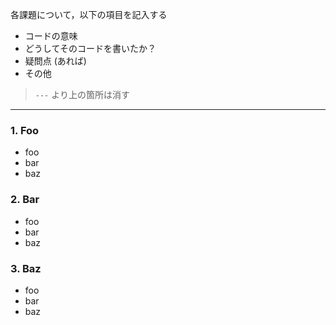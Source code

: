 各課題について，以下の項目を記入する
- コードの意味
- どうしてそのコードを書いたか？
- 疑問点 (あれば)
- その他

> `---` より上の箇所は消す
---

### 1. Foo
- foo
- bar
- baz

### 2. Bar
- foo
- bar
- baz

### 3. Baz
- foo
- bar
- baz